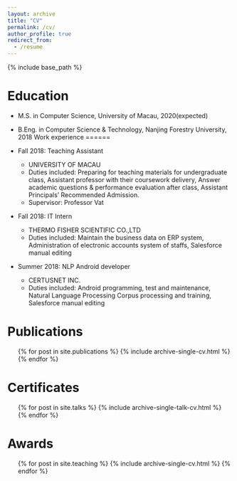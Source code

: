 ```yaml
---
layout: archive
title: "CV"
permalink: /cv/
author_profile: true
redirect_from:
  - /resume
---
```


{% include base_path %}

Education
======
* M.S. in Computer Science, University of Macau, 2020(expected)
* B.Eng. in Computer Science & Technology, Nanjing Forestry University, 2018
Work experience
======
* Fall 2018: Teaching Assistant
  * UNIVERSITY OF MACAU
  * Duties included: Preparing for teaching materials for undergraduate class, Assistant professor with their coursework delivery, Answer academic questions & performance evaluation after class, Assistant Principals’ Recommended Admission.
  * Supervisor: Professor Vat

* Fall 2018: IT Intern
  * THERMO FISHER SCIENTIFIC CO.,LTD
  * Duties included: Maintain the business data on ERP system, Administration of electronic accounts system of staffs, Salesforce manual editing
  
* Summer 2018: NLP Android developer
  * CERTUSNET INC.
  * Duties included: Android programming, test and maintenance, Natural Language Processing Corpus processing and training, Salesforce manual editing
  

Publications
======
  <ul>{% for post in site.publications %}
    {% include archive-single-cv.html %}
  {% endfor %}</ul>
  
Certificates
======
  <ul>{% for post in site.talks %}
    {% include archive-single-talk-cv.html %}
  {% endfor %}</ul>
  
Awards
======
  <ul>{% for post in site.teaching %}
    {% include archive-single-cv.html %}
  {% endfor %}</ul>
  
